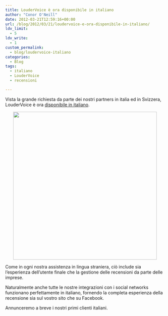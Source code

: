 ```yaml
---
title: LouderVoice è ora disponibile in italiano
author: "Conor O'Neill"
date: 2012-03-21T12:59:16+00:00
url: /blog/2012/03/21/loudervoice-e-ora-disponibile-in-italiano/
ldv_limit:
  - 5
ldv_write:
  - 1
custom_permalink:
  - blog/loudervoice-italiano
categories:
  - Blog
tags:
  - italiano
  - LouderVoice
  - recensioni

---
```

Vista la grande richiesta da parte dei nostri partners in italia ed in Svizzera, LouderVoice è ora [disponibile in italiano][1].

<p style="text-align: center;">
  <a href="http://www.loudervoice.com/products/features/localisation/"><img class="aligncenter  wp-image-2591" title="italian" src="http://www.loudervoice.com/wp-content/uploads/2012/03/italian.png" alt="" width="455" height="468" srcset="/wp-content/uploads/2012/03/italian.png 650w, /wp-content/uploads/2012/03/italian-291x300.png 291w" sizes="(max-width: 455px) 100vw, 455px" /></a>
</p>

Come in ogni nostra assistenza in lingua straniera, ciò include sia l&#8217;esperienza dell&#8217;utente finale che la gestione delle recensioni da parte delle imprese.

Naturalmente anche tutte le nostre integrazioni con i social networks funzionano perfettamente in italiano, fornendo la completa esperienza della recensione sia sul vostro sito che su Facebook.

Annunceremo a breve i nostri primi clienti italiani.

 [1]: http://www.loudervoice.com/products/features/localisation/